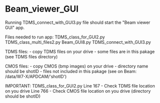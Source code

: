 # Beam_viewer_GUI

Running TDMS_connect_with_GUI3.py file should start the "Beam viewer GUI" app.

Files needed to run app:
	TDMS_class_for_GUI2.py
	TDMS_class_multi_files2.py
	Beam_GUI8.py
	TDMS_connect_with_GUI3.py

TDMS files:
	- copy TDMS files on your drive
	- some files are in this pakage (see TDMS files directory)

CMOS files:
	- copy CMOS (bmp images) on your drive
	- directory name should be shotID
	- files not included in this pakage (see on Beam: /data/W7-X/APDCAM/'shotID')

IMPORTANT:
	TDMS_class_for_GUI2.py
		Line 167 - Check TDMS file location on you drive
    		Line 766 - Check CMOS file location on you drive (directory should be shotID)	